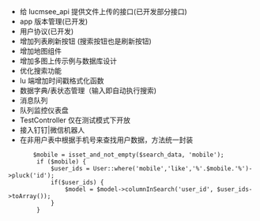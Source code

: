 
- 给 lucmsee_api 提供文件上传的接口(已开发部分接口)
- app 版本管理(已开发)
- 用户协议(已开发)
- 增加列表刷新按钮 (搜索按钮也是刷新按钮)
- 增加地图组件
- 增加多图上传示例与数据库设计
- 优化搜索功能
- lu 端增加时间戳格式化函数
- 数据字典/表状态管理（输入即自动执行搜索)
- 消息队列
- 队列监控仪表盘
- TestController 仅在测试模式下开放
- 接入钉钉|微信机器人
- 在非用户表中根据手机号来查找用户数据，方法统一封装
```
       $mobile = isset_and_not_empty($search_data, 'mobile');
        if ($mobile) {
            $user_ids = User::where('mobile','like','%'.$mobile.'%')->pluck('id');
            if($user_ids) {
                $model = $model->columnInSearch('user_id', $user_ids->toArray());
            }
        }
```
